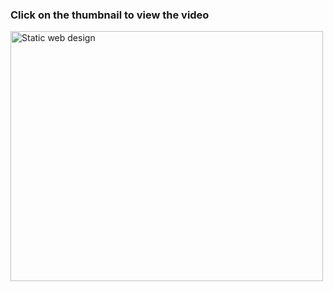 ###     Click on the thumbnail to view the video     
<a href="http://www.youtube.com/watch?v=lx0Ng5Zmk1E" target="_blank"><img src="http://img.youtube.com/vi/lx0Ng5Zmk1E/0.jpg" 
alt="Static web design" width="500" height="400"/></a>

